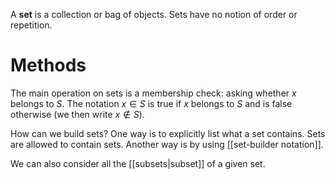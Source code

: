 A **set** is a collection or bag of objects. Sets have no notion of order or repetition. 

# Methods

The main operation on sets is a membership check: asking whether $x$ belongs to $S$. The notation $x \in S$ is true if $x$ belongs to $S$ and is false otherwise (we then write $x \not\in S$). 

How can we build sets? One way is to explicitly list what a set contains. Sets are allowed to contain sets. Another way is by using [[set-builder notation]].

We can also consider all the [[subsets|subset]] of a given set.
